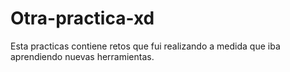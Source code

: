 # Otra-practica-xd
Esta practicas contiene retos que fui realizando a medida que iba aprendiendo nuevas herramientas.
